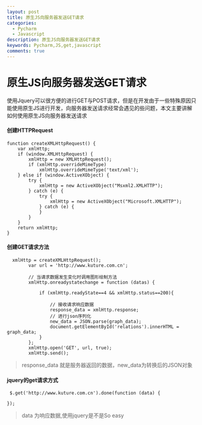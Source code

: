 ```yaml
---
layout: post
title: 原生JS向服务器发送GET请求
categories:
  - Pycharm
  - Javascript
description: 原生JS向服务器发送GET请求
keywords: Pycharm,JS,get,javascript
comments: true
---
```



# 原生JS向服务器发送GET请求
使用Jquery可以很方便的进行GET与POST请求，但是在开发由于一些特殊原因只能使用原生JS进行开发，向服务器发送请求经常会遇见的些问题，本文主要讲解如何使用原生JS向服务器发送请求

#### 创建HTTPRequest
```
function createXMLHttpRequest() {
    var xmlHttp;
    if (window.XMLHttpRequest) {
        xmlHttp = new XMLHttpRequest();
        if (xmlHttp.overrideMimeType)
            xmlHttp.overrideMimeType('text/xml');
    } else if (window.ActiveXObject) {
        try {
            xmlHttp = new ActiveXObject("Msxml2.XMLHTTP");
        } catch (e) {
            try {
                xmlHttp = new ActiveXObject("Microsoft.XMLHTTP");
            } catch (e) {
            }
        }
    }
    return xmlHttp;
}
```
#### 创建GET请求方法
```
  xmlHttp = createXMLHttpRequest();
        var url = 'http://www.kuture.com.cn';

        // 当请求数据发生变化时调用图形绘制方法
        xmlHttp.onreadystatechange = function (datas) {

            if (xmlHttp.readyState==4 && xmlHttp.status==200){

                // 接收请求响应数据
                response_data = xmlHttp.response;
                // 进行json序列化
                new_data = JSON.parse(graph_data);
                document.getElementById('relations').innerHTML = graph_data;
            }
        };
        xmlHttp.open('GET', url, true);
        xmlHttp.send();
```
> response_data 就是服务器返回的数据，new_data为转换后的JSON对象

#### jquery的get请求方式
```
 $.get('http://www.kuture.com.cn').done(function (data) {
 
});
```
> data 为响应数据,使用jquery是不是So easy





